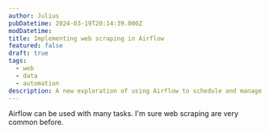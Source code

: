 ```yaml
---
author: Julius
pubDatetime: 2024-03-19T20:14:39.000Z
modDatetime: 
title: Implementing web scraping in Airflow
featured: false
draft: true
tags:
  - web
  - data
  - automation
description: A new exploration of using Airflow to schedule and manage web scraping
---
```


Airflow can be used with many tasks. I'm sure web scraping are very common before.